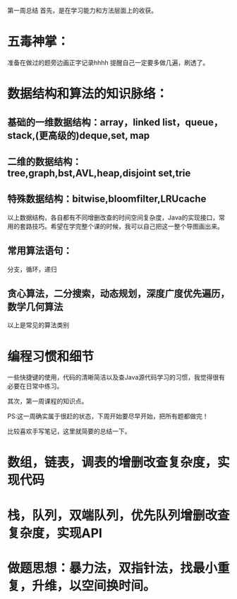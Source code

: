 第一周总结
首先，是在学习能力和方法层面上的收获。
# 五毒神掌：
准备在做过的题旁边画正字记录hhhh 提醒自己一定要多做几遍，刷透了。

# 数据结构和算法的知识脉络：

## 基础的一维数据结构：array，linked list，queue，stack,(更高级的)deque,set, map

## 二维的数据结构：tree,graph,bst,AVL,heap,disjoint set,trie

## 特殊数据结构：bitwise,bloomfilter,LRUcache
以上数据结构，各自都有不同增删改查的时间空间复杂度，Java的实现接口，常用的套路技巧。希望在学完整个课的时候，我可以自己把这一整个导图画出来。

## 常用算法语句：
分支，循环，递归

## 贪心算法，二分搜索，动态规划，深度广度优先遍历，数学几何算法
以上是常见的算法类别

# 编程习惯和细节
  一些快捷键的使用，代码的清晰简洁以及查Java源代码学习的习惯，我觉得很有必要在日常中练习。

其次，第一周课程的知识点。

PS:这一周确实属于很赶的状态，下周开始要尽早开始，把所有题都做完！

比较喜欢手写笔记，这里就简要的总结一下。

# 数组，链表，调表的增删改查复杂度，实现代码

# 栈，队列，双端队列，优先队列增删改查复杂度，实现API

# 做题思想：暴力法，双指针法，找最小重复，升维，以空间换时间。